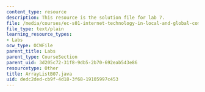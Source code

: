```yaml
---
content_type: resource
description: This resource is the solution file for lab 7.
file: /media/courses/ec-s01-internet-technology-in-local-and-global-communities-spring-2005-summer-2005/dedc2dedcb9f4d183f6819105997c453_ArrayListB07.java
file_type: text/plain
learning_resource_types:
- Labs
ocw_type: OCWFile
parent_title: Labs
parent_type: CourseSection
parent_uid: 3d205c72-31f8-9db5-2b70-692eab543e86
resourcetype: Other
title: ArrayListB07.java
uid: dedc2ded-cb9f-4d18-3f68-19105997c453
---
```

